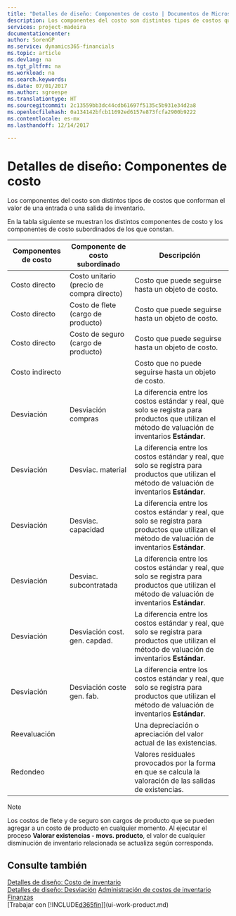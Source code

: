 ```yaml
---
title: "Detalles de diseño: Componentes de costo | Documentos de Microsoft"
description: Los componentes del costo son distintos tipos de costos que conforman el valor de una entrada o una salida de inventario.
services: project-madeira
documentationcenter: 
author: SorenGP
ms.service: dynamics365-financials
ms.topic: article
ms.devlang: na
ms.tgt_pltfrm: na
ms.workload: na
ms.search.keywords: 
ms.date: 07/01/2017
ms.author: sgroespe
ms.translationtype: HT
ms.sourcegitcommit: 2c13559bb3dc44cdb61697f5135c5b931e34d2a8
ms.openlocfilehash: 0a134142bfcb11692ed6157e873fcfa2900b9222
ms.contentlocale: es-mx
ms.lasthandoff: 12/14/2017

---
```

# <a name="design-details-cost-components"></a>Detalles de diseño: Componentes de costo
Los componentes del costo son distintos tipos de costos que conforman el valor de una entrada o una salida de inventario.  

 En la tabla siguiente se muestran los distintos componentes de costo y los componentes de costo subordinados de los que constan.  

|Componentes de costo|Componente de costo subordinado|Descripción|  
|--------------------|--------------------------------|---------------------------------------|  
|Costo directo|Costo unitario (precio de compra directo)|Costo que puede seguirse hasta un objeto de costo.|  
|Costo directo|Costo de flete (cargo de producto)|Costo que puede seguirse hasta un objeto de costo.|  
|Costo directo|Costo de seguro (cargo de producto)|Costo que puede seguirse hasta un objeto de costo.|  
|Costo indirecto||Costo que no puede seguirse hasta un objeto de costo.|  
|Desviación|Desviación compras|La diferencia entre los costos estándar y real, que solo se registra para productos que utilizan el método de valuación de inventarios **Estándar**.|  
|Desviación|Desviac. material|La diferencia entre los costos estándar y real, que solo se registra para productos que utilizan el método de valuación de inventarios **Estándar**.|  
|Desviación|Desviac. capacidad|La diferencia entre los costos estándar y real, que solo se registra para productos que utilizan el método de valuación de inventarios **Estándar**.|  
|Desviación|Desviac. subcontratada|La diferencia entre los costos estándar y real, que solo se registra para productos que utilizan el método de valuación de inventarios **Estándar**.|  
|Desviación|Desviación cost. gen. capdad.|La diferencia entre los costos estándar y real, que solo se registra para productos que utilizan el método de valuación de inventarios **Estándar**.|  
|Desviación|Desviación coste gen. fab.|La diferencia entre los costos estándar y real, que solo se registra para productos que utilizan el método de valuación de inventarios **Estándar**.|  
|Reevaluación||Una depreciación o apreciación del valor actual de las existencias.|  
|Redondeo||Valores residuales provocados por la forma en que se calcula la valoración de las salidas de existencias.|  

> [!NOTE]  
>  Los costos de flete y de seguro son cargos de producto que se pueden agregar a un costo de producto en cualquier momento. Al ejecutar el proceso **Valorar existencias - movs. producto**, el valor de cualquier disminución de inventario relacionada se actualiza según corresponda.  

## <a name="see-also"></a>Consulte también  
 [Detalles de diseño: Costo de inventario](design-details-inventory-costing.md)   
 [Detalles de diseño: Desviación](design-details-variance.md) [Administración de costos de inventario](finance-manage-inventory-costs.md)  
 [Finanzas](finance.md)  
 [Trabajar con [!INCLUDE[d365fin](includes/d365fin_md.md)]](ui-work-product.md)  

